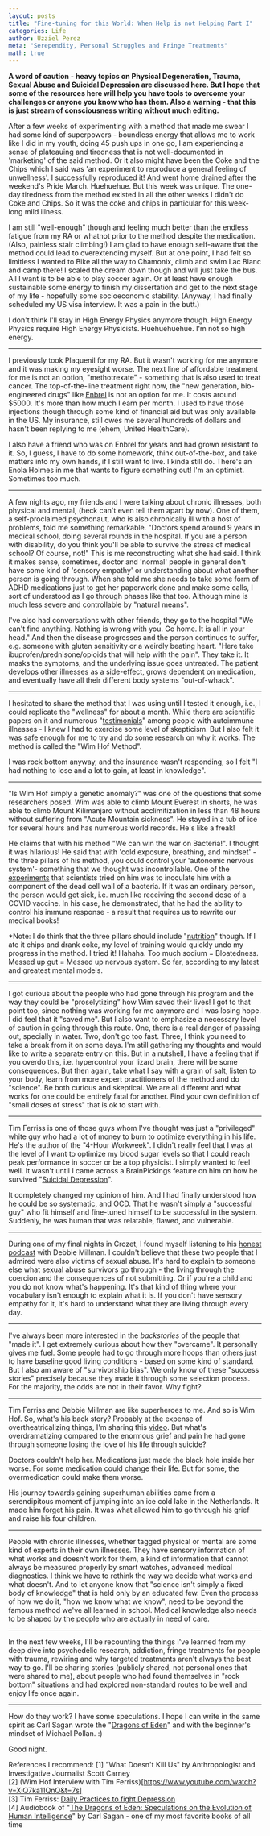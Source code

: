 ```yaml
---
layout: posts
title: "Fine-tuning for this World: When Help is not Helping Part I"
categories: Life
author: Uzziel Perez
meta: "Serependity, Personal Struggles and Fringe Treatments"
math: true
---
```


**A word of caution - heavy topics on Physical Degeneration, Trauma, Sexual Abuse and Suicidal Depression are discussed here. But I hope that some of the resources here will help you have tools to overcome your challenges or anyone you know who has them. Also a warning - that this is just stream of consciousness writing without much editing.**

After a few weeks of experimenting with a method that made me swear I had some kind of superpowers - boundless energy that allows me to work like I did in my youth, doing 45 push ups in one go, I am experiencing a sense of plateauing and tiredness that is not well-documented in 'marketing' of the said method. Or it also might have been the Coke and the Chips which I said was 'an experiment to reproduce a general feeling of unwellness'. I successfully reproduced it! And went home drained after the weekend's Pride March. Huehuehue. But this week was unique. The one-day tiredness from the method existed in all the other weeks I didn't do Coke and Chips.
So it was the coke and chips in particular for this week-long mild illness.

 I am still "well-enough" though and feeling much better than the endless fatigue from my RA or whatnot prior to the method despite the medication. (Also, painless stair climbing!) I am glad to have enough self-aware that the method could lead to overextending myself. But at one point, I had felt so limitless I wanted to Bike all the way to Chamonix, climb and swim Lac Blanc and camp there! I scaled the dream down though and will just take the bus. All I want is to be able to play soccer again. Or at least have enough sustainable some energy to finish my dissertation and get to the next stage of my life - hopefully some socioeconomic stability. (Anyway, I had finally scheduled my US visa interview. It was a pain in the butt.)

 I don't think I'll stay in High Energy Physics anymore though. High Energy Physics require High Energy Physicists. Huehuehuehue. I'm not so high energy.

 -------------------------------------------------------------------

 I previously took Plaquenil for my RA. But it wasn't working for me anymore and it was making my eyesight worse. The next line of affordable treatment for me is not an option, "methotrexate" - something that is also used to treat cancer. The top-of-the-line treatment right now, the "new generation, bio-engineered drugs" like [Enbrel](https://www.seattletimes.com/seattle-news/health/whats-behind-the-whopping-price-tags-on-the-newest-generation-of-drugs/) is not an option for me. It costs around $5000. It's more than how much I earn per month. I used to have those injections though through some kind of financial aid but was only available in the US. My insurance, still owes me several hundreds of dollars and hasn't been replying to me (ehem, United HealthCare).

I also have a friend who was on Enbrel for years and had grown resistant to it. So, I guess, I have to do some homework, think out-of-the-box, and take matters into my own hands, if I still want to live. I kinda still do. There's an Enola Holmes in me that wants to figure something out! I'm an optimist. Sometimes too much.

---------------------------------------------------------------------

A few nights ago, my friends and I were talking about chronic illnesses, both physical and mental, (heck can't even tell them apart by now).
 One of them, a self-proclaimed psychonaut, who is also chronically ill with a host of problems, told me something remarkable. "Doctors spend around 9 years in medical school, doing several rounds in the hospital. If you are a person with disability, do you think you'll be able to survive the stress of medical school? Of course, not!" This is me reconstructing what she had said. I think it makes sense, sometimes, doctor and 'normal' people in general don't have some kind of 'sensory empathy' or understanding about what another person is going through. When she told me she needs to take some form of ADHD medications just to get her paperwork done and make some calls, I sort of understood as I go through phases like that too. Although mine is much less severe and controllable by "natural means".

I've also had conversations with other friends, they go to the hospital "We can't find anything. Nothing is wrong with you. Go home. It is all in your head." And then the disease progresses and the person continues to suffer, e.g. someone with gluten sensitivity or a weirdly beating heart. "Here take ibuprofen/prednisone/opioids that will help with the pain". They take it. It masks the symptoms, and the underlying issue goes untreated. The patient develops other illnesses as a side-effect, grows dependent on medication, and eventually have all their different body systems "out-of-whack".

------------------------------------------------------------------------

I hesitated to share the method that I was using until I tested it enough, i.e., I could replicate the "wellness" for about a month. While there are scientific papers on it and numerous "[testimonials](https://www.youtube.com/watch?v=1nOv4aNiWys)" among people with autoimmune illnesses - I knew I had to exercise some level of skepticism. But I also felt it was safe enough for me to try and do some research on why it works. The method is called the "Wim Hof Method".

I was rock bottom anyway, and the insurance wasn't responding, so I felt "I had nothing to lose and a lot to gain, at least in knowledge".

------------------------------------------------------------------------

"Is Wim Hof simply a genetic anomaly?" was one of the questions that some researchers posed. Wim was able to climb Mount Everest in shorts, he was able to climb Mount Kilimanjaro without acclimitization in less than 48 hours without suffering from "Acute Mountain sickness". He stayed in a tub of ice for several hours and has numerous world records. He's like a freak!

He claims that with his method "We can win the war on Bacteria!". I thought it was hilarious! He said that with 'cold exposure, breathing, and mindset' - the three pillars of his method, you could control your 'autonomic nervous system'- something that we thought was incontrollable. One of the [experiments](https://www.ncbi.nlm.nih.gov/pmc/articles/PMC4034215/) that scientists tried on him was to inoculate him with a component of the dead cell wall of a bacteria. If it was an ordinary person, the person would get sick, i.e. much like receiving the second dose of a COVID vaccine. In his case, he demonstrated, that he had the ability to control his immune response - a result that requires us to rewrite our medical books!

*Note: I do think that the three pillars should include "[nutrition](https://www.wimhofmethod.com/how-to-boost-your-immune-system)" though. If I ate it chips and drank coke, my level of training would quickly undo my progress in the method. I tried it! Hahaha. Too much sodium = Bloatedness. Messed up gut = Messed up nervous system. So far, according to my latest and greatest mental models.

-------------------------------------------------------------------------

I got curious about the people who had gone through his program and the way they could be "proselytizing" how Wim saved their lives! I got to that point too, since nothing was working for me anymore and I was losing hope. I did feel that it "saved me". But I also want to emphasize a necessary level of caution in going through this route. One, there is a real danger of passing out, specially in water. Two, don't go too fast. Three, I think you need to take a break from it on some days. I'm still gathering my thoughts and would like to write a separate entry on this. But in a nutshell, I have a feeling that if you overdo this, i.e. hypercontrol your lizard brain, there will be some consequences. But then again, take what I say with a grain of salt, listen to your body, learn from more expert practitioners of the method and do "science". Be both curious and skeptical. We are all different and what works for one could be entirely fatal for another. Find your own definition of  "small doses of stress" that is ok to start with.  

---------------------------------------------------------------------------

Tim Ferriss is one of those guys whom I've thought was just a "privileged" white guy who had a lot of money to burn to optimize everything in his life. He's the author of the "4-Hour Workweek". I didn't really feel that I was at the level of I want to optimize my blood sugar levels so that I could reach peak performance in soccer or be a top physicist. I simply wanted to feel well. It wasn't until I came across a BrainPickings feature on him on how he survived "[Suicidal Depression](https://www.brainpickings.org/2016/12/08/tim-ferriss-tools-of-titans-depression/)".

It completely changed my opinion of him. And I had finally understood how he could be so systematic, and OCD. That he wasn't simply a "successful guy" who fit himself and fine-tuned himself to be successful in the system. Suddenly, he was human that was relatable, flawed, and vulnerable.

----------------------------------------------------------------------------

During one of my final nights in Crozet, I found myself listening to his [honest podcast](https://tim.blog/2020/09/14/how-to-heal-trauma/) with Debbie Millman. I couldn't believe that these two people that I admired were also victims of sexual abuse. It's hard to explain to someone else what sexual abuse survivors go through - the living through the coercion and the consequences of not submitting. Or if you're a child and you do not know what's happening. It's that kind of thing where your vocabulary isn't enough to explain what it is. If you don't have sensory empathy for it, it's hard to understand what they are living through every day.

----------------------------------------------------------------------------

I've always been more interested in the *backstories* of the people that "made it". I get extremely curious about how they "overcame". It personally gives me fuel. Some people had to go through more hoops than others just to have baseline good living conditions - based on some kind of standard. But I also am aware of "survivorship bias". We only know of these "success stories" precisely because they made it through some selection process. For the majority, the odds are not in their favor. Why fight?

------------------------------------------------------------------------------

Tim Ferriss and Debbie Millman are like superheroes to me. And so is Wim Hof. So, what's his back story? Probably at the expense of overtheatricalizing things, I'm sharing this [video](https://youtu.be/Ame5F9MaGJA?t=64). But what's overdramatizing compared to the enormous grief and pain he had gone through someone losing the love of his life through suicide?

Doctors couldn't help her. Medications just made the black hole inside her worse. For some medication could change their life. But for some, the overmedication could make them worse.

His journey towards gaining superhuman abilities came from a serendipitous moment of jumping into an ice cold lake in the Netherlands. It made him forget his pain. It was what allowed him to go through his grief and raise his four children.

--------------------------------------------------------------------------------

People with chronic illnesses, whether tagged physical or mental are some kind of experts in their own illnesses. They have sensory information of what works and doesn't work for them, a kind of information that cannot always be measured properly by smart watches, advanced medical diagnostics. I think we have to rethink the way we decide what works and what doesn't. And to let anyone know that "science isn't simply a fixed body of knowledge" that is held only by an educated few. Even the process of how we do it, "how we know what we know", need to be beyond the famous method we've all learned in school. Medical knowledge also needs to be shaped by the people who are actually in need of care.

--------------------------------------------------------------------------------

In the next few weeks, I'll be recounting the things I've learned from my deep dive into psychedelic research, addiction, fringe treatments for people with trauma, rewiring and why targeted treatments aren't always the best way to go. I'll be sharing stories (publicly shared, not personal ones that were shared to me), about people who had found themselves in "rock bottom" situations and had explored non-standard routes to be well and enjoy life once again.

--------------------------------------------------------------------------------

How do they work? I have some speculations. I hope I can write in the same spirit as Carl Sagan wrote the "[Dragons of Eden](https://www.youtube.com/watch?v=s-B52LZf6Es)" and with the beginner's mindset of Michael Pollan. :)

Good night.


References I recommend:
[1] "What Doesn't Kill Us" by Anthropologist and Investigative Journalist Scott Carney  
[2] (Wim Hof Interview with Tim Ferriss)[https://www.youtube.com/watch?v=XiQ7ka11QnQ&t=7s]  
[3] Tim Ferriss: [Daily Practices to fight Depression](https://www.youtube.com/watch?v=zJGJGVicLkQ)  
[4] Audiobook of "[The Dragons of Eden: Speculations on the Evolution of Human Intelligence](https://www.youtube.com/watch?v=s-B52LZf6Es)" by Carl Sagan - one of my most favorite books of all time  
